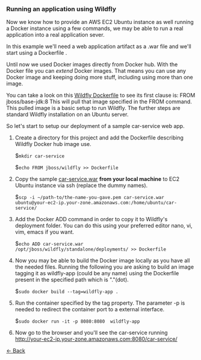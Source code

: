 ### Running an application using Wildfly

Now we know how to provide an AWS EC2 Ubuntu instance as well running a Docker instance
using a few commands, we may be able to run a real application into a real application sever.

In this example we'll need a web application artifact as a .war file and we'll start using a Dockerfile .

Until now we used Docker images directly from Docker hub. With the Docker file you can *extend* Docker images.
That means you can use any Docker image and keeping doing more stuff, including using more than one image.

You can take a look on this [Wildfly Dockerfile](https://github.com/jboss-dockerfiles/wildfly/blob/master/Dockerfile) to see its first clause is: FROM jboss/base-jdk:8
This will pull that image specified in the FROM command.
This pulled image is a basic setup to run Wildfly. The further steps are standard Wildfly installation on an Ubuntu server.

So let's start to setup our deployment of a sample car-service web app.

1. Create a directory for this project and add the Dockerfile describing Wildfly Docker hub image use.
   
   $`mkdir car-service`
  
   $`echo FROM jboss/wildfly >> Dockerfile`
  
2. Copy the sample [car-service.war](sample/car-service.war) **from your local machine** to EC2 Ubuntu instance via ssh (replace the dummy names).

   $`scp -i ~/path-to/the-name-you-gave.pem car-service.war ubuntu@your-ec2-ip.your-zone.amazonaws.com:/home/ubuntu/car-service/`
  
3. Add the Docker ADD command in order to copy it to Wildfly's deployment folder. You can do this using your preferred editor 
   nano, vi, vim, emacs if you want.

   $`echo ADD car-service.war /opt/jboss/wildfly/standalone/deployments/ >> Dockerfile`
  
4. Now you may be able to build the Docker image locally as you have all the needed files. Running the following you are asking to
   build an image tagging it as wildfly-app (could be any name) using the Dockerfile present in the specified path which is "."(dot).

   $`sudo docker build --tag=wildfly-app .`
  
5. Run the container specified by the tag property. The parameter -p is needed to redirect the container port to a external interface.  

   $`sudo docker run -it -p 8080:8080  wildfly-app`
  
6. Now go to the browser and you'll see the car-service running http://your-ec2-ip.your-zone.amazonaws.com:8080/car-service/

[<- Back](README.md)